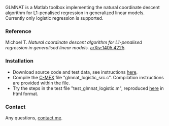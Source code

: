 GLMNAT is a Matlab toolbox implementing the natural coordinate descent algorithm for L1-penalised regression in generalized linear models. Currently only logistic regression is supported.

### Reference ###

Michoel T. _Natural coordinate descent algorithm for L1-penalised regression in generalised linear models._ [arXiv:1405.4225](http://arxiv.org/abs/1405.4225).

### Installation ###

  * Download source code and test data, see instructions [here](https://code.google.com/p/glmnat/source/checkout).
  * Compile the [C-MEX](http://www.mathworks.co.uk/help/matlab/write-cc-mex-files.html) file "glmnat\_logistic\_src.c". Compilation instructions are provided within the file.
  * Try the steps in the test file "test\_glmnat\_logistic.m", reproduced  [here](https://glmnat.googlecode.com/svn/trunk/html/test_glmnat_logistic.html) in html format.

### Contact ###

Any questions, [contact me](http://lab.michoel.info).